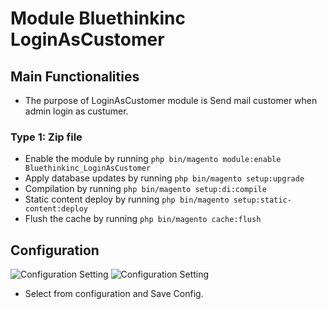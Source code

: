 # Module Bluethinkinc LoginAsCustomer

## Main Functionalities

- The purpose of LoginAsCustomer module is Send mail customer when admin login as custumer.

### Type 1: Zip file

- Enable the module by running `php bin/magento module:enable Bluethinkinc_LoginAsCustomer`
- Apply database updates by running `php bin/magento setup:upgrade`
- Compilation by running `php bin/magento setup:di:compile`
- Static content deploy by running `php bin/magento setup:static-content:deploy`
- Flush the cache by running `php bin/magento cache:flush`

## Configuration


![Configuration Setting](docs/images/1-loginascustomer-configuration.png)
![Configuration Setting](docs/images/2-loginascustomer-configuration.png)
- Select from configuration and Save Config.



